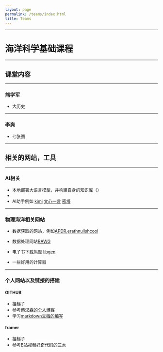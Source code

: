 ```yaml
---
layout: page
permalink: /teams/index.html
title: Teams
---
```



---
# 海洋科学基础课程

-----


## 课堂内容
-------
### 熊学军
- 大历史
----------
### 李爽
- 七张图

------

## 相关的网站，工具

------

### AI相关
- 本地部署大语言模型，并构建自身的知识库（）
- 
- AI助手例如 [kimi](https://kimi.moonshot.cn/)  [文心一言](https://yiyan.baidu.com/welcome)  [密塔](https://metaso.cn/)

-------
### 物理海洋相关网站
- 数据获取的网站，例如[APDR](https://apdrc.soest.hawaii.edu/),[erathnullshcool](https://www.rawgraphs.io/)

- 数据处理网站[RAWG](https://markdown.cn/)

- 电子书下载[鸠摩](https://www.tboxn.com/)  [libgen](https://libgen.mx/)

- 一些好用的计算器[]()
-------
### 个人网站以及链接的搭建
#### GITHUB
- 挂梯子
- 参考[蔡汉霖的个人博客](https://github.com/GuangLun2000)
- 学习[markdown文档的编写](https://markdown.cn/)
#### framer
- 挂梯子
- 参考[B站视频好奇代码的三木](https://www.bilibili.com/video/BV15D4y1t7ja/?share_source=copy_web&vd_source=6bf8eb1c6205929a58c7bccc8626b8a6)







<br>


